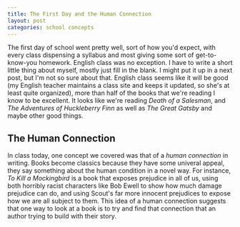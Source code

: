 ```yaml
---
title: The First Day and the Human Connection
layout: post
categories: school concepts
---
```


The first day of school went pretty well, sort of how you'd expect, with every class dispensing a syllabus and most giving some sort of get-to-know-you homework. English class was no exception. I have to write a short little thing about myself, mostly just fill in the blank. I might put it up in a next post, but I'm not so sure about that. English class seems like it will be good (my English teacher maintains a class site and keeps it updated, so she's at least quite organized), more than half of the books that we're reading I know to be excellent. It looks like we're reading *Death of a Salesman*, and *The Adventures of Huckleberry Finn* as well as *The Great Gatsby* and maybe other good things.

## The Human Connection

In class today, one concept we covered was that of a *human connection* in writing. Books become classics because they have some univeral appeal, they say something about the human condition in a novel way. For instance, *To Kill a Mockingbird* is a book that exposes prejudice in all of us, using both horribly racist characters like Bob Ewell to show how much damage prejudice can do, and using Scout's far more innocent prejudices to expose how we are all subject to them. This idea of a human connection suggests that one way to look at a book is to try and find that connection that an author trying to build with their story.

